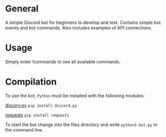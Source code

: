 # General
A simple Discord bot for beginners to develop and test. Contains simple bot events and bot commands. Also includes examples of API connections.


# Usage
Simply enter !commands to see all available commands.


# Compilation
To use the bot, `Python` must be installed with the following modules:

[discory.py](https://pypi.org/project/discord.py/) `pip install discord.py`

[requests](https://pypi.org/project/requests/) `pip install requests`

To start the bot change into the files directory and write `python3 bot.py` in the command line.